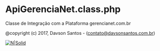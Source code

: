 # ApiGerenciaNet.class.php
Classe de Integração com a Plataforma gerencianet.com.br

@copyright (c) 2017, Davson Santos - (contato@davsonsantos.com.br)

[![N|Solid](https://www.davsonsantos.com.br/themes/new-blog/images/doarclick.jpg)](https://www.paypal.com/cgi-bin/webscr?cmd=_donations&business=BA36GAKF3QMFW&lc=BR&item_name=Davson%20Santos&currency_code=BRL&bn=PP%2dDonationsBF%3adoarclick%2ejpg%3aNonHosted)
